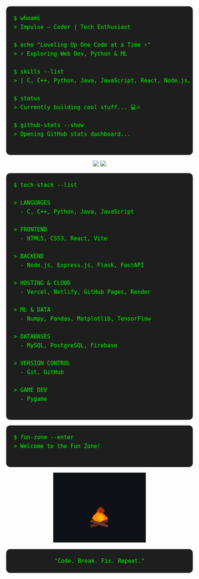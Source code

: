 <div align="center">

<pre style="background:#1e1e1e;color:#00ff00;padding:20px;border-radius:10px;max-width:950px;overflow:auto;text-align:left;font-family:monospace;font-size:15px;line-height:1.6">
$ whoami
> Impulse – Coder | Tech Enthusiast

$ echo "Leveling Up One Code at a Time ⚡"
> ⚡ Exploring Web Dev, Python & ML

$ skills --list
> [ C, C++, Python, Java, JavaScript, React, Node.js, Flask, FastAPI, Firebase, PostgreSQL ]

$ status
> Currently building cool stuff... 💻🔥

$ github-stats --show
> Opening GitHub stats dashboard...

</pre>

<img src="https://github-readme-stats.vercel.app/api?username=ImpulseSID&show_icons=true&theme=tokyonight&hide_border=true&border_radius=15" width="48%" />
<img src="https://github-readme-stats.vercel.app/api/top-langs/?username=ImpulseSID&layout=compact&theme=tokyonight&hide_border=true&border_radius=15" width="41%" />

<pre style="background:#1e1e1e;color:#00ff00;padding:20px;border-radius:10px;max-width:950px;overflow:auto;text-align:left;font-family:monospace;font-size:15px;line-height:1.6">
$ tech-stack --list

> LANGUAGES
  - C, C++, Python, Java, JavaScript

> FRONTEND
  - HTML5, CSS3, React, Vite

> BACKEND
  - Node.js, Express.js, Flask, FastAPI

> HOSTING & CLOUD
  - Vercel, Netlify, GitHub Pages, Render

> ML & DATA
  - Numpy, Pandas, Matplotlib, TensorFlow

> DATABASES
  - MySQL, PostgreSQL, Firebase

> VERSION CONTROL
  - Git, GitHub

> GAME DEV
  - Pygame

</pre>

<pre style="background:#1e1e1e;color:#00ff00;padding:20px;border-radius:10px;max-width:950px;overflow:auto;text-align:left;font-family:monospace;font-size:15px;line-height:1.6">
$ fun-zone --enter
> Welcome to the Fun Zone!

</pre>

<img src="https://raw.githubusercontent.com/ImpulseSID/ImpulseSID/main/assets/bonfire.gif" alt="Bonfire" width="250"/>

<pre style="background:#1e1e1e;color:#00ff00;padding:20px;border-radius:10px;max-width:950px;overflow:auto;text-align:center;font-family:monospace;font-size:15px;line-height:1.6">
"Code. Break. Fix. Repeat."
</pre>

</div>

